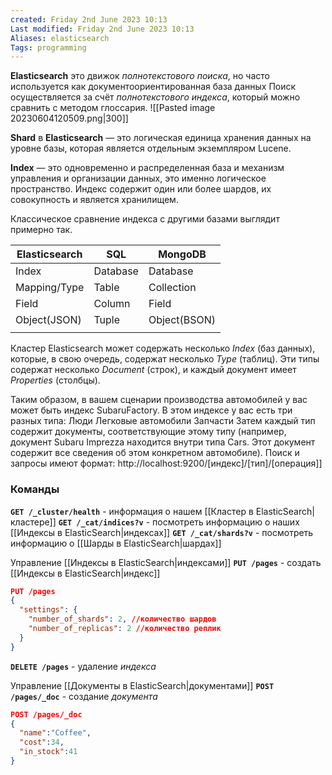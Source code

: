 ```yaml
---
created: Friday 2nd June 2023 10:13
Last modified: Friday 2nd June 2023 10:13
Aliases: elasticsearch
Tags: programming
---
```



**Elasticsearch** это движок *полнотекстового поиска*, но часто используется как документоориентированная база данных 
Поиск осуществляется за счёт *полнотекстового индекса*, который можно сравнить с методом глоссария. 
![[Pasted image 20230604120509.png|300]]


**Shard** в **Elasticsearch** — это логическая единица хранения данных на уровне базы, которая является отдельным экземпляром Lucene.

**Index** — это одновременно и распределенная база и механизм управления и организации данных, это именно логическое пространство. Индекс содержит один или более шардов, их совокупность и является хранилищем.  
  
Классическое сравнение индекса с другими базами выглядит примерно так.

| **Elasticsearch** | **SQL**  | **MongoDB**  |
| ----------------- | -------- | ------------ |
| Index             | Database | Database     |
| Mapping/Type      | Table    | Collection   |
| Field             | Column   | Field        |
| Object(JSON)      | Tuple    | Object(BSON) |
|                   |          |              |

Кластер Elasticsearch может содержать несколько *Index* (баз данных), которые, в свою очередь, содержат несколько *Type* (таблиц). Эти типы содержат несколько *Document* (строк), и каждый документ имеет *Properties* (столбцы). 

Таким образом, в вашем сценарии производства автомобилей у вас может быть индекс SubaruFactory. В этом индексе у вас есть три разных типа: Люди Легковые автомобили Запчасти Затем каждый тип содержит документы, соответствующие этому типу (например, документ Subaru Imprezza находится внутри типа Cars. Этот документ содержит все сведения об этом конкретном автомобиле). Поиск и запросы имеют формат: http://localhost:9200/[индекс]/[тип]/[операция]]


### Команды

**`GET /_cluster/health`** - информация о нашем [[Кластер в ElasticSearch|кластере]]
**`GET /_cat/indices?v`** - посмотреть информацию о наших [[Индексы в ElasticSearch|индексах]]
**`GET /_cat/shards?v`** - посмотреть информацию о [[Шарды в ElasticSearch|шардах]]

Управление [[Индексы в ElasticSearch|индексами]]
**`PUT /pages`** - создать [[Индексы в ElasticSearch|индекс]]
```json
PUT /pages
{
  "settings": {
    "number_of_shards": 2, //количество шардов
    "number_of_replicas": 2 //количество реплик
  }
}
```
**`DELETE /pages`** - удаление *индекса*

Управление [[Документы в ElasticSearch|документами]]
**`POST /pages/_doc`** - создание *документа*
```json
POST /pages/_doc
{
  "name":"Coffee",
  "cost":34,
  "in_stock":41
}
```


